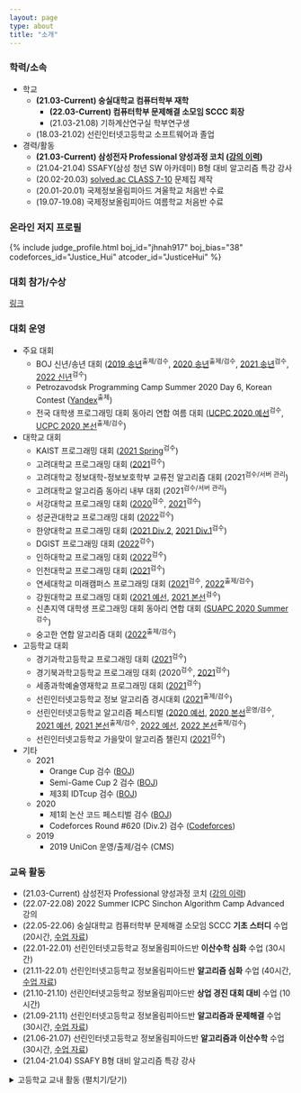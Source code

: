 ```yaml
---
layout: page
type: about
title: "소개"
---
```


### 학력/소속
* 학교
  * **(21.03-Current) 숭실대학교 컴퓨터학부 재학**
    * **(22.03-Current) 컴퓨터학부 문제해결 소모임 SCCC 회장**
    * (21.03-21.08) 기하계산연구실 학부연구생
  * (18.03-21.02) 선린인터넷고등학교 소프트웨어과 졸업
* 경력/활동
  * **(21.03-Current) 삼성전자 Professional 양성과정 코치 ([강의 이력](/about/secpro/))**
  * (21.04-21.04) SSAFY(삼성 청년 SW 아카데미) B형 대비 알고리즘 특강 강사
  * (20.02-20.03) [solved.ac CLASS 7-10](https://solved.ac/class) 문제집 제작
  * (20.01-20.01) 국제정보올림피아드 겨울학교 처음반 수료
  * (19.07-19.08) 국제정보올림피아드 여름학교 처음반 수료

### 온라인 저지 프로필
{% include judge_profile.html boj_id="jhnah917" boj_bias="38" codeforces_id="Justice_Hui" atcoder_id="JusticeHui" %}

### 대회 참가/수상
[링크](/about/award/)

### 대회 운영
* 주요 대회
  * BOJ 신년/송년 대회 ([2019 송년](http://icpc.me/c/497)<sup>출제/검수</sup>, [2020 송년](http://icpc.me/c/578)<sup>출제/검수</sup>, [2021 송년](http://icpc.me/c/744)<sup>검수</sup>, [2022 신년](http://icpc.me/c/753)<sup>검수</sup>)
  * Petrozavodsk Programming Camp Summer 2020 Day 6, Korean Contest ([Yandex](https://official.contest.yandex.com/ptz-summer-2020/contest/19421/standings/)<sup>출제</sup>)
  * 전국 대학생 프로그래밍 대회 동아리 연합 여름 대회 ([UCPC 2020 예선](http://icpc.me/c/521)<sup>검수</sup>, [UCPC 2020 본선](http://icpc.me/c/524)<sup>출제/검수</sup>)
* 대학교 대회
  * KAIST 프로그래밍 대회 ([2021 Spring](http://icpc.me/c/649)<sup>검수</sup>)
  * 고려대학교 프로그래밍 대회 ([2021](http://icpc.me/c/740)<sup>검수</sup>)
  * 고려대학교 정보대학-정보보호학부 교류전 알고리즘 대회 (2021<sup>검수/서버 관리</sup>)
  * 고려대학교 알고리즘 동아리 내부 대회 (2021<sup>검수/서버 관리</sup>)
  * 서강대학교 프로그래밍 대회 ([2020](http://icpc.me/c/564)<sup>검수</sup>, [2021](http://icpc.me/c/725)<sup>검수</sup>)
  * 성균관대학교 프로그래밍 대회 ([2022](http://icpc.me/c/771)<sup>검수</sup>)
  * 한양대학교 프로그래밍 대회 ([2021 Div.2](https://www.acmicpc.net/category/detail/3019), [2021 Div.1](https://www.acmicpc.net/category/detail/3020)<sup>검수</sup>)
  * DGIST 프로그래밍 대회 ([2022](http://icpc.me/c/799)<sup>검수</sup>)
  * 인하대학교 프로그래밍 대회 ([2022](http://icpc.me/c/779)<sup>검수</sup>)
  * 인천대학교 프로그래밍 대회 ([2021](http://icpc.me/c/727)<sup>검수</sup>)
  * 연세대학교 미래캠퍼스 프로그래밍 대회 ([2021](http://icpc.me/c/665)<sup>검수</sup>, [2022](http://icpc.me/c/832)<sup>출제/검수</sup>)
  * 강원대학교 프로그래밍 대회 ([2021 예선](https://www.acmicpc.net/category/detail/2430), [2021 본선](https://www.acmicpc.net/category/detail/2431)<sup>검수</sup>)
  * 신촌지역 대학생 프로그래밍 대회 동아리 연합 대회 ([SUAPC 2020 Summer](http://icpc.me/c/529)<sup>검수</sup>)
  * 숭고한 연합 알고리즘 대회 ([2022](http://icpc.me/c/786)<sup>출제/검수</sup>)
* 고등학교 대회
  * 경기과학고등학교 프로그래밍 대회 ([2021](http://icpc.me/748)<sup>검수</sup>)
  * 경기북과학고등학교 프로그래밍 대회 (2020<sup>검수</sup>, [2021](http://icpc.me/737)<sup>검수</sup>)
  * 세종과학예술영재학교 프로그래밍 대회 ([2021](http://icpc.me/741)<sup>검수</sup>)
  * 선린인터넷고등학교 정보 알고리즘 경시대회 ([2021](http://icpc.me/c/687)<sup>출제/검수</sup>)
  * 선린인터넷고등학교 알고리즘 페스티벌 ([2020 예선](http://icpc.me/c/581), [2020 본선](http://icpc.me/c/581)<sup>운영/검수</sup>, [2021 예선](http://icpc.me/c/652), [2021 본선](http://icpc.me/c/663)<sup>출제/검수</sup>, [2022 예선](http://icpc.me/821), [2022 본선](#)<sup>출제/검수</sup>)
  * 선린인터넷고등학교 가을맞이 알고리즘 챌린지 ([2021](http://icpc.me/c/708)<sup>검수</sup>)
* 기타
  * 2021
    * Orange Cup 검수 ([BOJ](http://icpc.me/c/667))
    * Semi-Game Cup 2 검수 ([BOJ](http://icpc.me/c/675))
    * 제3회 IDTcup 검수 ([BOJ](http://icpc.me/c/638))
  * 2020
    * 제1회 논산 코드 페스티벌 검수 ([BOJ](http://icpc.me/c/507))
    * Codeforces Round #620 (Div.2) 검수 ([Codeforces](https://codeforces.com/contest/1304))
  * 2019
    * 2019 UniCon 운영/출제/검수 (CMS)

### 교육 활동
* (21.03-Current) 삼성전자 Professional 양성과정 코치 ([강의 이력](/about/secpro/))
* (22.07-22.08) 2022 Summer ICPC Sinchon Algorithm Camp Advanced 강의
* (22.05-22.06) 숭실대학교 컴퓨터학부 문제해결 소모임 SCCC **기초 스터디** 수업 (20시간, [수업 자료](https://github.com/justiceHui/SSU-SCCC-Study))
* (22.01-22.01) 선린인터넷고등학교 정보올림피아드반 **이산수학 심화** 수업 (30시간)
* (21.11-22.01) 선린인터넷고등학교 정보올림피아드반 **알고리즘 심화** 수업 (40시간, [수업 자료](https://github.com/justiceHui/Sunrin-SHARC/tree/master/2021-2nd))
* (21.10-21.10) 선린인터넷고등학교 정보올림피아드반 **상업 경진 대회 대비** 수업 (10시간)
* (21.09-21.11) 선린인터넷고등학교 정보올림피아드반 **알고리즘과 문제해결** 수업 (30시간, [수업 자료](https://github.com/justiceHui/Sunrin-SHARC/tree/master/2021-2nd))
* (21.06-21.07) 선린인터넷고등학교 정보올림피아드반 **알고리즘과 이산수학** 수업 (30시간, [수업 자료](https://github.com/justiceHui/Sunrin-SHARC/tree/master/2021-1st))
* (21.04-21.04) SSAFY B형 대비 알고리즘 특강 강사

<details markdown="1">
<summary>고등학교 교내 활동 (펼치기/닫기)</summary>
<ul>
<li>(20.08-20.12) 선린인터넷고등학교 정보올림피아드반 <b>KOI 대비</b> 수업 (<a href = "https://github.com/justiceHui/Sunrin-SHARC/tree/master/2020-2nd">수업 자료</a>)</li>
<li>(20.08-20.08) 선린인터넷고등학교 정보올림피아드반 <b>고급 알고리즘</b> 수업 (<a href = "https://github.com/justiceHui/Sunrin-SHARC/tree/master/2020-Summer">수업 자료</a>)</li>
<li>(20.02-20.08) 선린인터넷고등학교 정보올림피아드반 고급 알고리즘 교재 집필</li>
<li>(19.09-19.09) 소프트웨어 나눔축제(SSF 2019) 코딩 캠프 조교</li>
<li>(19.08-19.09) 소프트웨어 나눔축제(SSF 2019) 코딩 캠프 교재 집필</li>
<li>(19.05-19.07) 선린인터넷고등학교 프로그래밍 동아리(Unifox) 기초 자료구조/알고리즘 수업</li>
<li>(19.04-19.05) 선린인터넷고등학교 정보올림피아드반 KOI 1차 대비 수업</li>
<li>(19.01-19.01) 선린인터넷고등학교 신입생 특별 교육 조교</li>
<li>(18.12-19.01) 선린인터넷고등학교 신입생 특별 교육 연습 문제 출제/검수/해설</li>
<li>(18.09-18.11) 선린인터넷고등학교 알고리즘 스터디(Logic) 기초 알고리즘 수업</li>
<li>(18.09-18.09) 교육 봉사 동아리(Hello Coding) 코딩 캠프 C언어 수업</li>
<li>(18.09-18.09) 소프트웨어 나눔축제(SSF 2018) 코딩 캠프 조교</li>
</ul>
</details>
